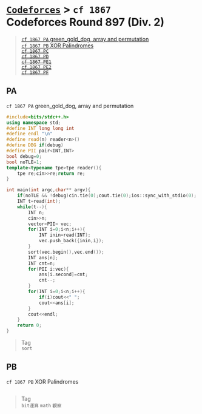 # [`Codeforces`] > `cf 1867`<br>Codeforces Round 897 (Div. 2)

> [`cf 1867 PA` green_gold_dog, array and permutation](#pa)  
> [`cf 1867 PB` XOR Palindromes](#pb)  
> ~~[`cf 1867 PC`](#pc)~~  
> ~~[`cf 1867 PD`](#pd)~~  
> ~~[`cf 1867 PE1`](#pe1)~~  
> ~~[`cf 1867 PE2`](#pe2)~~  
> ~~[`cf 1867 PF`](#pf)~~  

## PA
`cf 1867 PA` green_gold_dog, array and permutation
```c++
#include<bits/stdc++.h>
using namespace std;
#define INT long long int
#define endl "\n"
#define read(n) reader<n>()
#define DBG if(debug)
#define PII pair<INT,INT>
bool debug=0;
bool noTLE=1;
template<typename tpe>tpe reader(){
	tpe re;cin>>re;return re;
}

int main(int argc,char** argv){
	if(noTLE && !debug)cin.tie(0);cout.tie(0);ios::sync_with_stdio(0);
	INT t=read(int);
	while(t--){
		INT n;
		cin>>n;
		vector<PII> vec;
		for(INT i=0;i<n;i++){
			INT inin=read(INT);
			vec.push_back({inin,i});
		}
		sort(vec.begin(),vec.end());
		INT ans[n];
		INT cnt=n;
		for(PII i:vec){
			ans[i.second]=cnt;
			cnt--;
		}
		for(INT i=0;i<n;i++){
			if(i)cout<<" ";
			cout<<ans[i];
		}
		cout<<endl;
	}
	return 0;
}
```

> Tag  
> `sort`

## PB
`cf 1867 PB` XOR Palindromes
```c++
```

> Tag  
> `bit運算` `math` `觀察`

[`Codeforces`]: /OJ_ans/cf
[`Zerojudge`]: /OJ_ans/zj
[`PCIC`]: /OJ_ans/PCIC